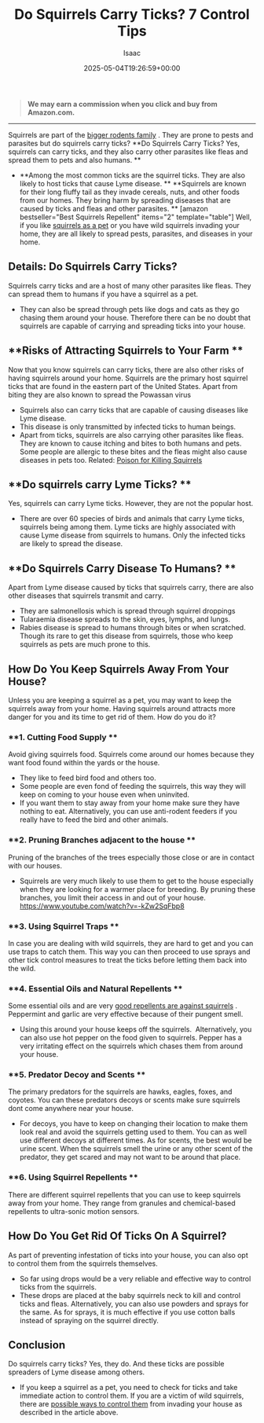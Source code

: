 ﻿---
author: Isaac
layout: post
title: Do Squirrels Carry Ticks? 7 Control Tips
date: '2025-05-04T19:26:59+00:00'
categories:
- Guide
- Squirrels
tags: []
slug: /do-squirrels-carry-ticks/
lastmod: 2025-05-07T12:21:26+03:00
---
> **We may earn a commission when you click and buy from Amazon.com.**
>

---
Squirrels are part of the
[bigger rodents family](https://pestpolicy.com/)
. They are prone to pests and parasites but do squirrels carry ticks?
**Do Squirrels Carry Ticks? Yes, squirrels can carry ticks, and they also carry other parasites like fleas and spread them to pets and also humans. **
- **Among the most common ticks are the squirrel ticks. They are also likely to host ticks that cause Lyme disease. **
**Squirrels are known for their long fluffy tail as they invade cereals, nuts, and other foods from our homes. They bring harm by spreading diseases that are caused by ticks and fleas and other parasites.
**
[amazon bestseller="Best Squirrels Repellent" items="2" template="table"]
Well, if you like
[squirrels as a pet](https://pestpolicy.com/how-long-do-squirrels-live/)
or you have wild squirrels invading your home, they are all likely to spread pests, parasites, and diseases in your home.
## Details: Do Squirrels Carry Ticks?
Squirrels carry ticks and are a host of many other parasites like fleas. They can spread them to humans if you have a squirrel as a pet.
- They can also be spread through pets like dogs and cats as they go chasing them around your house.
Therefore there can be no doubt that squirrels are capable of carrying and spreading ticks into your house.
## **Risks of Attracting Squirrels to Your Farm **
Now that you know squirrels can carry ticks, there are also other risks of having squirrels around your home.
Squirrels are the primary host squirrel ticks that are found in the eastern part of the United States. Apart from biting they are also known to spread the Powassan virus
- Squirrels also can carry ticks that are capable of causing diseases like Lyme disease.
- This disease is only transmitted by infected ticks to human beings.
- Apart from ticks, squirrels are also carrying other parasites like fleas.
They are known to cause itching and bites to both humans and pets. Some people are allergic to these bites and the fleas might also cause diseases in pets too.
Related:
[Poison for Killing Squirrels](https://pestpolicy.com/best-poison-for-squirrels/)
## **Do squirrels carry Lyme Ticks? **
Yes, squirrels can carry Lyme ticks. However, they are not the popular host.
- There are over 60 species of birds and animals that carry Lyme ticks, squirrels being among them.
Lyme ticks are highly associated with cause Lyme disease from squirrels to humans. Only the infected ticks are likely to spread the disease.
## **Do Squirrels Carry Disease To Humans? **
Apart from Lyme disease caused by ticks that squirrels carry, there are also other diseases that squirrels transmit and carry.
- They are salmonellosis which is spread through squirrel droppings
- Tularaemia disease spreads to the skin, eyes, lymphs, and lungs.
- Rabies disease is spread to humans through bites or when scratched.
Though its rare to get this disease from squirrels, those who keep squirrels as pets are much prone to this.
## How Do You Keep Squirrels Away From Your House?
Unless you are keeping a squirrel as a pet, you may want to keep the squirrels away from your home.
Having squirrels around attracts more danger for you and its time to get rid of them. How do you do it?
### **1. Cutting Food Supply **
Avoid giving squirrels food. Squirrels come around our homes because they want food found within the yards or the house.
- They like to feed bird food and others too.
- Some people are even fond of feeding the squirrels, this way they will keep on coming to your house even when uninvited.
- If you want them to stay away from your home make sure they have nothing to eat.
Alternatively, you can use anti-rodent feeders if you really have to feed the bird and other animals.
### **2. Pruning Branches adjacent to the house **
Pruning of the branches of the trees especially those close or are in contact with our houses.
- Squirrels are very much likely to use them to get to the house especially when they are looking for a warmer place for breeding.
By pruning these branches, you limit their access in and out of your house.
https://www.youtube.com/watch?v=-kZw2SqFbp8
### **3. Using Squirrel Traps **
In case you are dealing with wild squirrels, they are hard to get and you can use traps to catch them.
This way you can then proceed to use sprays and other tick control measures to treat the ticks before letting them back into the wild.
### **4. Essential Oils and Natural Repellents **
Some essential oils and are very
[good repellents are against squirrels](https://pestpolicy.com/best-squirrel-repellent/)
. Peppermint and garlic are very effective because of their pungent smell.
- Using this around your house keeps off the squirrels.  Alternatively, you can also use hot pepper on the food given to squirrels.
Pepper has a very irritating effect on the squirrels which chases them from around your house.
### **5. Predator Decoy and Scents **
The primary predators for the squirrels are hawks, eagles, foxes, and coyotes.
You can these predators decoys or scents make sure squirrels dont come anywhere near your house.
- For decoys, you have to keep on changing their location to make them look real and avoid the squirrels getting used to them. You can as well use different decoys at different times.
As for scents, the best would be urine scent. When the squirrels smell the urine or any other scent of the predator, they get scared and may not want to be around that place.
### **6. Using Squirrel Repellents **
There are different squirrel repellents that you can use to keep squirrels away from your home.
They range from granules and chemical-based repellents to ultra-sonic motion sensors.
## **How Do You Get Rid Of Ticks On A Squirrel?**
As part of preventing infestation of ticks into your house, you can also opt to control them from the squirrels themselves.
- So far using drops would be a very reliable and effective way to control ticks from the squirrels.
- These drops are placed at the baby squirrels neck to kill and control ticks and fleas.
Alternatively, you can also use powders and sprays for the same. As for sprays, it is much effective if you use cotton balls instead of spraying on the squirrel directly.
## Conclusion
Do squirrels carry ticks? Yes, they do. And these ticks are possible spreaders of Lyme disease among others.
- If you keep a squirrel as a pet, you need to check for ticks and take immediate action to control them.
If you are a victim of wild squirrels, there are
[possible ways to control them](https://pestpolicy.com/how-to-get-rid-of-squirrels-in-the-yard/)
from invading your house as described in the article above.